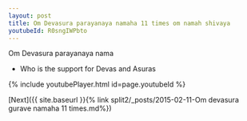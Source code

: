 ```yaml
---
layout: post
title: Om Devasura parayanaya namaha 11 times om namah shivaya
youtubeId: R0sngIWPbto
---
```

 
 
Om Devasura parayanaya nama 
 
 -  Who is the support for Devas and Asuras 
 
  
 
  
 
 
 
 
 
 


{% include youtubePlayer.html id=page.youtubeId %}
 
[Next]({{ site.baseurl }}{% link  split2/_posts/2015-02-11-Om devasura gurave namaha 11 times.md%})
 
